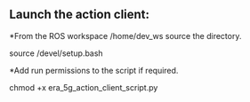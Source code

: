 ## Launch the action client:

*From the ROS workspace /home/dev_ws source the directory.

source /devel/setup.bash

*Add run permissions to the script if required.

chmod +x era_5g_action_client_script.py 
